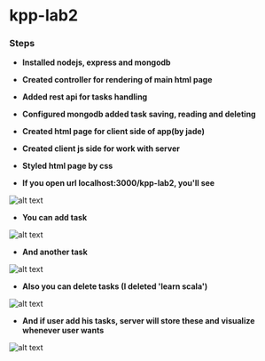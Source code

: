 # kpp-lab2
### Steps

- **Installed nodejs, express and mongodb**
- **Created controller for rendering of main html page**
- **Added rest api for tasks handling**
- **Configured mongodb added task saving, reading and deleting**
- **Created html page for client side of app(by jade)**
- **Created client js side for work with server**
- **Styled html page by css**

- **If you open url localhost:3000/kpp-lab2, you'll see**

![alt text](https://github.com/VadymPolyanski/kpp-lab2/blob/master/img/kpp-lab2(1).png)
<br>
  
- **You can add task**

![alt text](https://github.com/VadymPolyanski/kpp-lab2/blob/master/img/kpp-lab2(2).png)
<br>
  
- **And another task**

![alt text](https://github.com/VadymPolyanski/kpp-lab2/blob/master/img/kpp-lab2(3).png)
<br>
  
- **Also you can delete tasks (I deleted 'learn scala')**

![alt text](https://github.com/VadymPolyanski/kpp-lab2/blob/master/img/kpp-lab2(4).png)
<br>

- **And if user add his tasks, server will store these and visualize whenever user wants**

![alt text](https://github.com/VadymPolyanski/kpp-lab2/blob/master/img/kpp-lab2(5).png)
<br>

